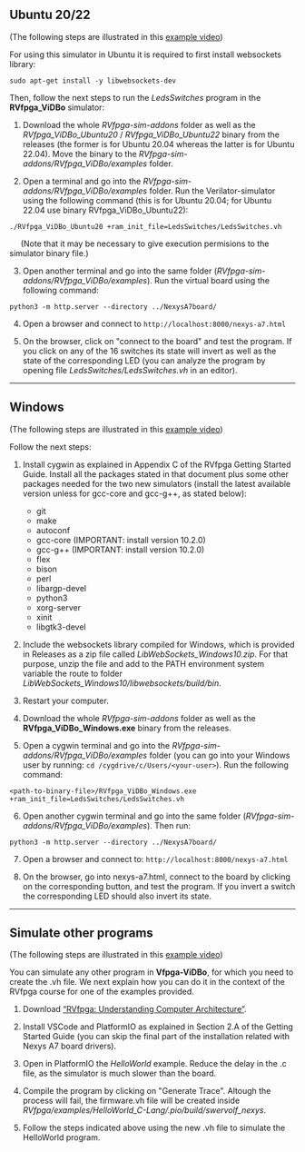 ## **Ubuntu 20/22**

(The following steps are illustrated in this [example video](https://drive.google.com/file/d/1zgGUX6UYnExh1JYof4PiJ6gxi6pZvngT/view?usp=sharing))

For using this simulator in Ubuntu it is required to first install websockets library: 

```
sudo apt-get install -y libwebsockets-dev
```

Then, follow the next steps to run the *LedsSwitches* program in the **RVfpga_ViDBo** simulator:

1. Download the whole *RVfpga-sim-addons* folder as well as the *RVfpga_ViDBo_Ubuntu20* / *RVfpga_ViDBo_Ubuntu22* binary from the releases (the former is for Ubuntu 20.04 whereas the latter is for Ubuntu 22.04). Move the binary to the *RVfpga-sim-addons/RVfpga_ViDBo/examples* folder.

2. Open a terminal and go into the *RVfpga-sim-addons/RVfpga_ViDBo/examples* folder. Run the Verilator-simulator using the following command (this is for Ubuntu 20.04; for Ubuntu 22.04 use binary RVfpga_ViDBo_Ubuntu22): 
```
./RVfpga_ViDBo_Ubuntu20 +ram_init_file=LedsSwitches/LedsSwitches.vh
```
&nbsp;&nbsp;&nbsp;&nbsp;&nbsp;(Note that it may be necessary to give execution permisions to the simulator binary file.)

3. Open another terminal and go into the same folder (*RVfpga-sim-addons/RVfpga_ViDBo/examples*). Run the virtual board using the following command:
```
python3 -m http.server --directory ../NexysA7board/
```
4. Open a browser and connect to `http://localhost:8000/nexys-a7.html`

5. On the browser, click on "connect to the board" and test the program. If you click on any of the 16 switches its state will invert as well as the state of the corresponding LED (you can analyze the program by opening file *LedsSwitches/LedsSwitches.vh* in an editor).

___


## **Windows**

(The following steps are illustrated in this [example video](https://drive.google.com/file/d/1_jsrZ2zuCW3KN73M03rk-F63tagk3Ew8/view?usp=sharing))

Follow the next steps:

1. Install cygwin as explained in Appendix C of the RVfpga Getting Started Guide. Install all the packages stated in that document plus some other packages needed for the two new simulators (install the latest available version unless for gcc-core and gcc-g++, as stated below):

    * git
    * make 
    * autoconf
    * gcc-core (IMPORTANT: install version 10.2.0)
    * gcc-g++ (IMPORTANT: install version 10.2.0)
    * flex
    * bison
    * perl
    * libargp-devel
    * python3
    * xorg-server
    * xinit
    * libgtk3-devel

2. Include the websockets library compiled for Windows, which is provided in Releases as a zip file called *LibWebSockets_Windows10.zip*. For that purpose, unzip the file and add to the PATH environment system variable the route to folder *LibWebSockets_Windows10/libwebsockets/build/bin*.

3. Restart your computer.

4. Download the whole *RVfpga-sim-addons* folder as well as the **RVfpga_ViDBo_Windows.exe** binary from the releases.

5. Open a cygwin terminal and go into the *RVfpga-sim-addons/RVfpga_ViDBo/examples* folder (you can go into your Windows user by running: ``` cd /cygdrive/c/Users/<your-user> ```). Run the following command:

```
<path-to-binary-file>/RVfpga_ViDBo_Windows.exe +ram_init_file=LedsSwitches/LedsSwitches.vh
```

6. Open another cygwin terminal and go into the same folder (*RVfpga-sim-addons/RVfpga_ViDBo/examples*). Then run: 

```
python3 -m http.server --directory ../NexysA7board/
```

7. Open a browser and connect to: ```http://localhost:8000/nexys-a7.html```

8. On the browser, go into nexys-a7.html, connect to the board by clicking on the corresponding button, and test the program. If you invert a switch the corresponding LED should also invert its state.


___


## **Simulate other programs**

(The following steps are illustrated in this [example video](https://drive.google.com/file/d/1rVUCEtV2jJZcxwa7RUylmWUISDBItj0E/view?usp=sharing))

You can simulate any other program in **Vfpga-ViDBo**, for which you need to create the .vh file. We next explain how you can do it in the context of the RVfpga course for one of the examples provided.

1. Download [“RVfpga: Understanding Computer Architecture”](https://university.imgtec.com/rvfpga-download-page-en/).

2. Install VSCode and PlatformIO as explained in Section 2.A of the Getting Started Guide (you can skip the final part of the installation related with Nexys A7 board drivers).

3. Open in PlatformIO the *HelloWorld* example. Reduce the delay in the .c file, as the simulator is much slower than the board.

4. Compile the program by clicking on "Generate Trace". Altough the process will fail, the firmware.vh file will be created inside *RVfpga/examples/HelloWorld_C-Lang/.pio/build/swervolf_nexys*.

5. Follow the steps indicated above using the new .vh file to simulate the HelloWorld program.
